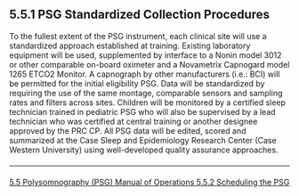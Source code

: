 ## 5.5.1 PSG Standardized Collection Procedures

To the fullest extent of the PSG instrument, each clinical site will use a standardized approach established at training. Existing laboratory equipment will be used, supplemented by interface to a Nonin model 3012 or other comparable on-board oximeter and a Novametrix Capnogard model 1265 ETCO2 Monitor. A capnograph by other manufacturers (i.e.: BCI) will be permitted for the initial eligibility PSG. Data will be standardized by requiring the use of the same montage, comparable sensors and sampling rates and filters across sites. Children will be monitored by a certified sleep technician trained in pediatric PSG who will also be supervised by a lead technician who was certified at central training or another designee approved by the PRC CP. All PSG data will be edited, scored and summarized at the Case Sleep and Epidemiology Research Center (Case Western University) using well-developed quality assurance approaches.


<hr class="soften" style="margin-top: 20px;margin-bottom: 20px;"/>

<div class="center">
<div class="btn-group">
  <a href=":pages_path:/mop/5-05-00-polysomnography.md" class="btn btn-default">
    <span class="glyphicon glyphicon-chevron-left"></span>
    5.5 Polysomnography (PSG)
  </a>

  <a href=":pages_path:/mop/5-00-mop-toc.md" class="btn btn-default">
    <span class="glyphicon glyphicon-chevron-up"></span>
    Manual of Operations
  </a>

  <a href=":pages_path:/mop/5-05-02-scheduling-the-psg.md" class="btn btn-success">
    5.5.2 Scheduling the PSG
    <span class="glyphicon glyphicon-chevron-right"></span>
  </a>
</div>
</div>
